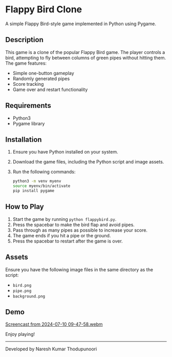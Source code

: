 # Flappy Bird Clone

A simple Flappy Bird-style game implemented in Python using Pygame.

## Description

This game is a clone of the popular Flappy Bird game. The player controls a bird, attempting to fly between columns of green pipes without hitting them. The game features:

- Simple one-button gameplay
- Randomly generated pipes
- Score tracking
- Game over and restart functionality


## Requirements

- Python3
- Pygame library

## Installation

1. Ensure you have Python installed on your system.
2. Download the game files, including the Python script and image assets.
3. Run the following commands:

    ```bash
    python3 -m venv myenv
    source myenv/bin/activate
    pip install pygame
    ```

## How to Play

1. Start the game by running `python flappybird.py`.
2. Press the spacebar to make the bird flap and avoid pipes.
3. Pass through as many pipes as possible to increase your score.
4. The game ends if you hit a pipe or the ground.
5. Press the spacebar to restart after the game is over.

## Assets

Ensure you have the following image files in the same directory as the script:

- `bird.png`
- `pipe.png`
- `background.png`

## Demo
[Screencast from 2024-07-10 09-47-58.webm](https://github.com/Naresh-kumar-Thodupunoori/FlappyBird/assets/140937322/4f66a5ac-8d08-4f68-89f3-70ba079c22bc)

Enjoy playing!

---

Developed by Naresh Kumar Thodupunoori

